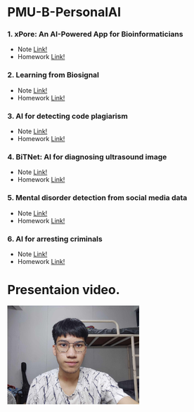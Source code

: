 # PMU-B-PersonalAI
### 1. xPore: An AI-Powered App for Bioinformaticians 
  - Note [Link!](https://github.com/Faremu/PMU-B-PersonalAI/blob/main/Note_Xpore.pdf)
  - Homework [Link!](https://github.com/Faremu/PMU-B-PersonalAI/blob/main/Homework%20Xpore%20GMM.ipynb)
### 2. Learning from Biosignal
  - Note [Link!](https://github.com/Faremu/PMU-B-PersonalAI/blob/main/Note_Biosignal.pdf)
  - Homework [Link!](https://github.com/Faremu/PMU-B-PersonalAI/blob/main/Homework_Biosignal_model.py)
### 3. AI for detecting code plagiarism
  - Note [Link!](https://github.com/Faremu/PMU-B-PersonalAI/blob/main/Note_CodePlagiarism.pdf)
  - Homework [Link!](https://github.com/Faremu/PMU-B-PersonalAI/blob/main/PMU_B_CodingAI_CodeCloneDetection_Workshop_Kritsanapong.ipynb)
### 4. BiTNet: AI for diagnosing ultrasound image
  - Note [Link!](https://github.com/Faremu/PMU-B-PersonalAI/blob/main/Note_BitNet.pdf)
  - Homework [Link!](https://github.com/Faremu/PMU-B-PersonalAI/blob/main/PMUB_Personal_AI_Image_classification_EfficientNetB5.ipynb)
### 5. Mental disorder detection from social media data
  - Note [Link!](https://github.com/Faremu/PMU-B-PersonalAI/blob/main/Note_MentalDisorder.pdf)
  - Homework [Link!](https://github.com/Faremu/PMU-B-PersonalAI/blob/main/Homework_Mental_E_san_coding.ipynb)
### 6. AI for arresting criminals
  - Note [Link!](https://github.com/Faremu/PMU-B-PersonalAI/blob/main/Note_Criminal.pdf)
  - Homework [Link!](https://github.com/Faremu/PMU-B-PersonalAI/blob/main/Homework_Train_Yolov8_Object_Detection_on_Custom_Dataset.ipynb)


# Presentaion video.
[<img src="cover.jpg" alt="drawing" width="300"/>](https://youtu.be/QSMNyv6QeW0)
